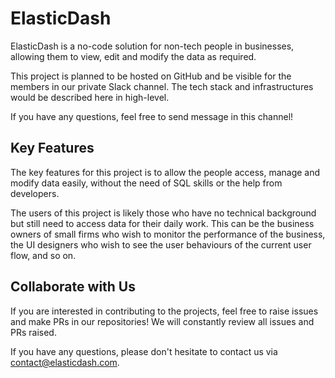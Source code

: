 # ElasticDash

ElasticDash is a no-code solution for non-tech people in businesses, allowing them to view, edit and modify the data as required.

This project is planned to be hosted on GitHub and be visible for the members in our private Slack channel. The tech stack and infrastructures would be described here in high-level.

If you have any questions, feel free to send message in this channel!

## Key Features

The key features for this project is to allow the people access, manage and modify data easily, without the need of SQL skills or the help from developers.

The users of this project is likely those who have no technical background but still need to access data for their daily work. This can be the business owners of small firms who wish to monitor the performance of the business, the UI designers who wish to see the user behaviours of the current user flow, and so on.

## Collaborate with Us

If you are interested in contributing to the projects, feel free to raise issues and make PRs in our repositories! We will constantly review all issues and PRs raised.

If you have any questions, please don't hesitate to contact us via <contact@elasticdash.com>.

